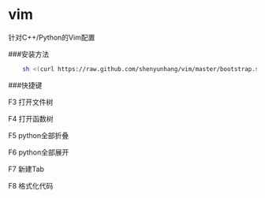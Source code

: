 # vim
针对C++/Python的Vim配置

###安装方法
```bash
	sh <(curl https://raw.github.com/shenyunhang/vim/master/bootstrap.sh -L)
```

###快捷键

F3 打开文件树

F4 打开函数树

F5 python全部折叠

F6 python全部展开

F7 新建Tab

F8 格式化代码
